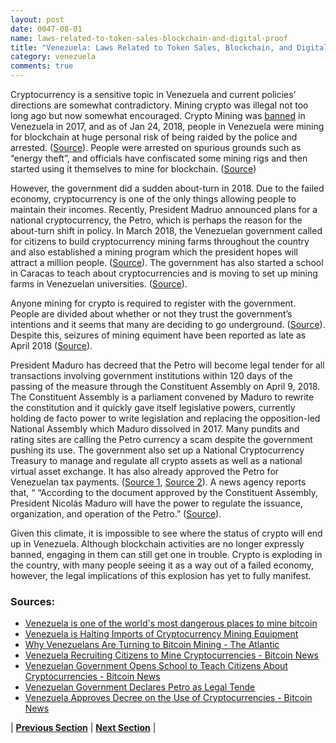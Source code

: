 ```yaml
---
layout: post
date: 0047-08-01
name: laws-related-to-token-sales-blockchain-and-digital-proof
title: "Venezuela: Laws Related to Token Sales, Blockchain, and Digital Proof"
category: venezuela
comments: true
---
```


Cryptocurrency is a sensitive topic in Venezuela and current policies’ directions are somewhat contradictory. Mining crypto was illegal not too long ago but now somewhat encouraged. Crypto Mining was [banned](https://www.cnbc.com/2017/08/30/venezuela-is-one-of-the-worlds-most-dangerous-places-to-mine-bitcoin.html) in Venezuela in 2017, and as of Jan 24, 2018, people in Venezuela were mining for blockchain at huge personal risk of being raided by the police and arrested. ([Source](https://hackernoon.com/extortion-police-raids-and-secrecy-inside-the-venezuelan-bitcoin-mining-world-6e97a25e7402)). People were arrested on spurious grounds such as “energy theft”, and officials have confiscated some mining rigs and then started using it themselves to mine for blockchain.  ([Source](https://www.theatlantic.com/magazine/archive/2017/09/big-in-venezuela/534177/))

However, the government did a sudden about-turn in 2018. Due to the failed economy, cryptocurrency is one of the only things allowing people to maintain their incomes. Recently, President Madruo announced plans for a national cryptocurrency, the Petro, which is perhaps the reason for the about-turn shift in policy. In March 2018, the Venezuelan government called for citizens to build cryptocurrency mining farms throughout the country and also established a mining program which the president hopes will attract a million people. ([Source](https://news.bitcoin.com/venezuela-recruiting-citizens-mine-cryptocurrencies/)). The government has also started a school in Caracas to teach about cryptocurrencies and is moving to set up mining farms in Venezuelan universities. ([Source](https://news.bitcoin.com/venezuelan-government-opens-school-teach-citizens-cryptocurrencies/)). 

Anyone mining for crypto is required to register with the government. People are divided about whether or not they trust the government’s intentions and it seems that many are deciding to go underground. ([Source](https://bitcoinist.com/venezuela-now-requires-bitcoin-miners-register-government/)). Despite this, seizures of mining equiment have been reported as late as April 2018 ([Source](https://www.crowdfundinsider.com/2018/05/134268-venezuela-is-halting-imports-of-cryptocurrency-mining-equipment/)).

President Maduro has decreed that the Petro will become legal tender for all transactions involving government institutions within 120 days of the passing of the measure through the Constituent Assembly on April 9, 2018. The Constituent Assembly is a parliament convened by Maduro to rewrite the constitution and it quickly gave itself legislative powers, currently holding de facto power to write legislation and replacing the opposition-led National Assembly which Maduro dissolved in 2017. Many pundits and rating sites are calling the Petro currency a scam despite the government pushing its use. The government also set up a National Cryptocurrency Treasury to manage and regulate all crypto assets as well as a national virtual asset exchange. It has also already approved the Petro for Venezuelan tax payments. ([Source 1](https://www.bloomberg.com/news/articles/2018-04-12/venezuela-says-government-bodies-must-soon-accept-cryptocurrency), [Source 2](https://cryptoslate.com/venezuelan-government-declares-petro-legal-tender/)). A news agency reports that, “ “According to the document approved by the Constituent Assembly, President Nicolás Maduro will have the power to regulate the issuance, organization, and operation of the Petro.” ([Source](https://news.bitcoin.com/venezuela-approves-decree-use-cryptocurrencies/)).

Given this climate, it is impossible to see where the status of crypto will end up in Venezuela. Although blockchain activities are no longer expressly banned, engaging in them can still get one in trouble. Crypto is exploding in the country, with many people seeing it as a way out of a failed economy, however, the legal implications of this explosion has yet to fully manifest.

### Sources:
- [Venezuela is one of the world's most dangerous places to mine bitcoin](https://www.cnbc.com/2017/08/30/venezuela-is-one-of-the-worlds-most-dangerous-places-to-mine-bitcoin.html)
- [Venezuela is Halting Imports of Cryptocurrency Mining Equipment](https://www.crowdfundinsider.com/2018/05/134268-venezuela-is-halting-imports-of-cryptocurrency-mining-equipment/)
- [Why Venezuelans Are Turning to Bitcoin Mining - The Atlantic](https://www.theatlantic.com/magazine/archive/2017/09/big-in-venezuela/534177/)
- [Venezuela Recruiting Citizens to Mine Cryptocurrencies - Bitcoin News](https://news.bitcoin.com/venezuela-recruiting-citizens-mine-cryptocurrencies/)
- [Venezuelan Government Opens School to Teach Citizens About Cryptocurrencies - Bitcoin News](https://bitcoinist.com/venezuela-now-requires-bitcoin-miners-register-government/)
- [Venezuelan Government Declares Petro as Legal Tende](https://cryptoslate.com/venezuelan-government-declares-petro-legal-tender/)
- [Venezuela Approves Decree on the Use of Cryptocurrencies - Bitcoin News](https://news.bitcoin.com/venezuela-approves-decree-use-cryptocurrencies/)

| **[Previous Section]( https://neo-project.github.io/global-blockchain-compliance-hub//venezuela/venezuela-governing-by-law.html)** | **[Next Section]( https://neo-project.github.io/global-blockchain-compliance-hub//venezuela/venezuela-securities-related-laws.html)** |
